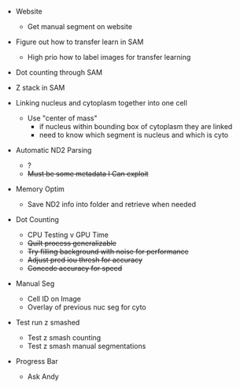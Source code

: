 - Website
   - Get manual segment on website
- Figure out how to transfer learn in SAM
   - High prio how to label images for transfer learning
- Dot counting through SAM
- Z stack in SAM
- Linking nucleus and cytoplasm together into one cell
	- Use "center of mass"
		- if nucleus within bounding box of cytoplasm they are linked
		- need to know which segment is nucleus and which is cyto


- Automatic ND2 Parsing
    - ?
    - ~~Must be some metadata I Can exploit~~
- Memory Optim
    - Save ND2 info into folder and retrieve when needed
- Dot Counting
    - CPU Testing v GPU Time
    - ~~Quilt process generalizable~~
    - ~~Try filling background with noise for performance~~
    - ~~Adjust pred iou thresh for accuracy~~
    - ~~Concede accuracy for speed~~
- Manual Seg
    - Cell ID on Image
    - Overlay of previous nuc seg for cyto
- Test run z smashed
    - Test z smash counting
    - Test z smash manual segmentations



























- Progress Bar
    - Ask Andy
